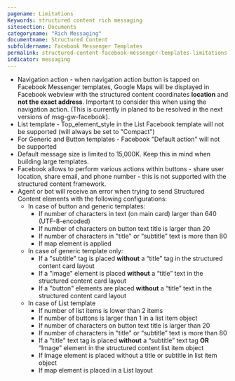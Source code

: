```yaml
---
pagename: Limitations
Keywords: structured content rich messaging
sitesection: Documents
categoryname: "Rich Messaging"
documentname: Structured Content
subfoldername: Facebook Messenger Templates
permalink: structured-content-facebook-messenger-templates-limitations.html
indicator: messaging
---
```


* Navigation action - when navigation action button is tapped on Facebook Messenger templates, Google Maps will be displayed in Facebook webview with the structured content coordinates **location** and **not the exact address**. Important to consider this when using the navigation action. 
(This is currently in planed to be resolved in the next versions of msg-gw-facebook).
* List template - Top_element_style in the List Facebook template will not be supported (will always be set to "Compact")
* For Generic and Button templates - Facebook "Default action" will not be supported
* Default message size is limited to 15,000K. Keep this in mind when building large templates.
* Facebook allows to perform various actions within buttons - share user location, share email, and phone number - this is not supported with the structured content framework.
* Agent or bot will receive an error when trying to send Structured Content elements with the following configurations: 
  * In case of button and generic templates: 
    * If number of characters in text (on main card) larger than 640 (UTF-8-encoded) 
    * If number of characters on button text title is larger than 20
    * If number of characters in "title" or “subtitle” text is more than 80
    * If map element is applied
  * In case of generic template only:
    * If a "subtitle" tag is placed **without** a “title” tag in the structured content card layout 
    * If a "image" element is placed **without** a “title” text in the structured content card layout
    * If a "button" elements are placed **without** a “title” text in the structured content card layout
  * In case of List template
    * If number of list items is lower than 2 items
    * If number of buttons is larger than 1 in a list item object 
    * If number of characters on button text title is larger than 20
    * If number of characters in "title" or “subtitle” text is more than 80 
    * If a "title" text tag is placed **without** a “subtitle” text tag **OR** “Image” element in the structured content list item object 
    * If Image element is placed without a title or subtitle in list item object 
    * If map element is placed in a List layout 